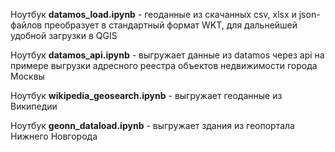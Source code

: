 Ноутбук **datamos_load.ipynb** - геоданные из скачанных csv, xlsx и json-файлов преобразует в стандартный формат WKT, для дальнейшей удобной загрузки в QGIS

Ноутбук **datamos_api.ipynb** - выгружает данные из datamos через api на примере выгрузки адресного реестра объектов недвижимости города Москвы 

Ноутбук **wikipedia_geosearch.ipynb** - выгружает геоданные из Википедии

Ноутбук **geonn_dataload.ipynb** - выгружает здания из геопортала Нижнего Новгорода

